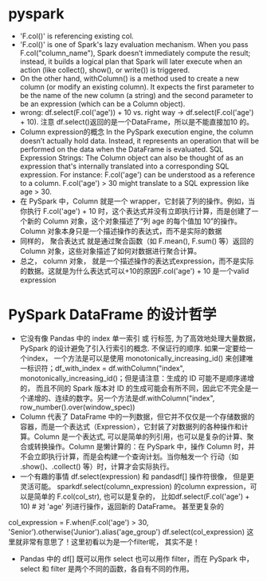 # pyspark
* 'F.col()' is referencing existing col.
* 'F.col()' is one of Spark's lazy evaluation mechanism. When you pass F.col("column_name"), Spark doesn’t immediately compute the result; instead, it builds a logical plan that Spark will later execute when an action (like collect(), show(), or write()) is triggered.
* On the other hand, withColumn() is a method used to create a new column (or modify an existing column). It expects the first parameter to be the name of the new column (a string) and the second parameter to be an expression (which can be a Column object).
* wrong: df.select(F.col('age')) + 10 vs. right way -> df.select(F.col('age') + 10). 注意 df.select()返回的是一个DataFrame，所以是不能直接加10 的。
* Column expression的概念   In the PySpark execution engine, the column doesn’t actually hold data. Instead, it represents an operation that will be performed on the data when the DataFrame is evaluated. SQL Expression Strings: The Column object can also be thought of as an expression that's internally translated into a corresponding SQL expression. For instance:
F.col('age') can be understood as a reference to a column.
F.col('age') > 30 might translate to a SQL expression like age > 30.
* 在 PySpark 中，Column 就是一个 wrapper，它封装了列的操作。例如，当你执行 F.col('age') + 10 时，这个表达式并没有立即执行计算，而是创建了一个新的 Column 对象，这个对象描述了“列 age 的每个值加 10”的操作。Column 对象本身只是一个描述操作的表达式，而不是实际的数据
* 同样的， 聚合表达式 就是通过聚合函数（如 F.mean(), F.sum() 等）返回的 Column 对象，这些对象描述了如何对数据进行聚合计算。
* 总之， column 对象， 就是一个描述操作的表达式expression，而不是实际的数据。这就是为什么表达式可以+10的原因F.col('age') + 10 是一个valid expression

# PySpark DataFrame 的设计哲学
*  它没有像 Pandas 中的 index 单一索引 或 行标签, 为了高效地处理大量数据，PySpark 的设计避免了引入行索引的概念. 不保证行的顺序. 如果一定要给一个index， 一个方法是可以是使用 monotonically_increasing_id() 来创建唯一标识符；df_with_index = df.withColumn("index", monotonically_increasing_id()；但是请注意：生成的 ID 可能不是顺序递增的， 而且不同的 Spark 版本对 ID 的生成可能会有所不同，因此它不完全是一个递增的、连续的数字。另一个方法是df.withColumn("index", row_number().over(window_spec))
* Column 代表了 DataFrame 中的一列数据，但它并不仅仅是一个存储数据的容器，而是一个表达式（Expression），它封装了对数据列的各种操作和计算。Column 是一个表达式, 可以是简单的列引用，也可以是复杂的计算、聚合或转换操作。Column 是懒计算的：在 PySpark 中，操作 Column 时，并不会立即执行计算，而是会构建一个查询计划。当你触发一个 行动（如 .show()、.collect() 等）时，计算才会实际执行。
* 一个有趣的事情 df.select(expression) 和 pandasdf[] 操作符很像， 但是更灵活可能。 sparkdf.select(column_expression) 的column expression，可以是简单的 F.col(col_str), 也可以是复杂的， 比如df.select(F.col('age') + 10)  # 对 'age' 列进行操作，返回新的 DataFrame。 甚至更复杂的

col_expression = F.when(F.col('age') > 30, 'Senior').otherwise('Junior').alias('age_group')
df.select(col_expression)
这里就非常有意思了！这里初看以为是一个filter呢， 其实不是！
* Pandas 中的 df[] 既可以用作 select 也可以用作 filter，而在 PySpark 中，select 和 filter 是两个不同的函数，各自有不同的作用。





